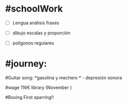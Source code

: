 # #schoolWork

- [ ] Lengua análisis frases 
- [ ] dibujo escalas y proporción
- [ ] polígonos regulares 


#  #journey:

#Guitar song:  *gasolina y mechero * - depresión sonora 

#wage 116€ library (November )

#Boxing First sparring!!










